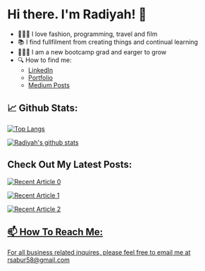 # Hi there. I'm Radiyah! 👋


* 👩🏾‍💻 I love fashion, programming, travel and film
* 📚 I find fullfilment from creating things and continual learning
* 👩🏾‍🎓 I am a new bootcamp grad and earger to grow
* 🔍 How to find me:
  * [LinkedIn](https://www.linkedin.com/in/radiyahsabur)
  * [Portfolio](https://radiyahsabur.com)
  * [Medium Posts](https://radiyahsabur.medium.com/)

## 📈 Github Stats:

[![Top Langs](https://github-readme-stats.vercel.app/api/top-langs/?username=rsabur)](https://github.com/rsabur/github-readme-stats)

[![Radiyah's github stats](https://github-readme-stats.vercel.app/api?username=rsabur&count_private=true&show_icons=true&theme=radical&hide_rank=false)](https://github.com/rsabur/github-readme-stats)

## Check Out My Latest Posts:

<a target="_blank" href="https://github-readme-medium-recent-article.vercel.app/medium/@radiyahsabur/0"><img src="https://github-readme-medium-recent-article.vercel.app/medium/@radiyahsabur/0" alt="Recent Article 0">
 
 <a target="_blank" href="https://github-readme-medium-recent-article.vercel.app/medium/@radiyahsabur/0"><img src="https://github-readme-medium-recent-article.vercel.app/medium/@radiyahsabur/1" alt="Recent Article 1">
  
  <a target="_blank" href="https://github-readme-medium-recent-article.vercel.app/medium/@radiyahsabur/0"><img src="https://github-readme-medium-recent-article.vercel.app/medium/@radiyahsabur/2" alt="Recent Article 2">

## 📫  How To Reach Me:
For all business related inquires, please feel free to email me at rsabur58@gmail.com
